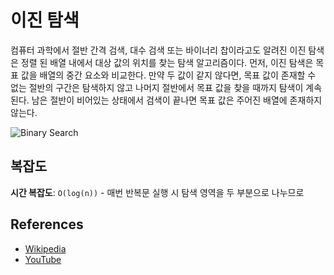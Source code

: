 # 이진 탐색

컴퓨터 과학에서 절반 간격 검색, 대수 검색 또는 바이너리 찹이라고도 알려진 이진 탐색은 정렬 된 배열 내에서 대상 값의 위치를 ​​찾는 탐색 알고리즘이다. 먼저, 이진 탐색은 목표 값을 배열의 중간 요소와 비교한다. 만약 두 값이 같지 않다면, 목표 값이 존재할 수 없는 절반의 구간은 탐색하지 않고 나머지 절반에서 목표 값을 찾을 때까지 탐색이 계속된다. 남은 절반이 비어있는 상태에서 검색이 끝나면 목표 값은 주어진 배열에 존재하지 않는다.

![Binary Search](https://upload.wikimedia.org/wikipedia/commons/8/83/Binary_Search_Depiction.svg)

## 복잡도

**시간 복잡도**: `O(log(n))` - 매번 반복문 실행 시 탐색 영역을 두 부분으로 나누므로

## References

- [Wikipedia](https://en.wikipedia.org/wiki/Binary_search_algorithm)
- [YouTube](https://www.youtube.com/watch?v=P3YID7liBug&index=29&list=PLLXdhg_r2hKA7DPDsunoDZ-Z769jWn4R8)